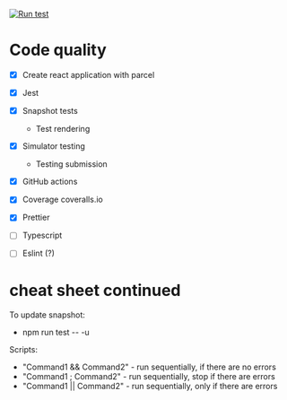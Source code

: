 [![Run test](https://github.com/pg6301-fall2022/l4_offline/actions/workflows/test.yml/badge.svg)](https://github.com/pg6301-fall2022/l4_offline/actions/workflows/test.yml)

# Code quality

* [x] Create react application with parcel
* [x] Jest
* [x] Snapshot tests
  * Test rendering
* [x] Simulator testing
  * Testing submission
* [x] GitHub actions
* [x] Coverage coveralls.io
* [x] Prettier
* [ ] Typescript
* [ ] Eslint (?)


# cheat sheet continued
To update snapshot:
* npm run test -- -u

Scripts:
* "Command1 && Command2" - run sequentially, if there are no errors
* "Command1 ; Command2" - run sequentially, stop if there are errors
* "Command1 || Command2" - run sequentially, only if there are errors